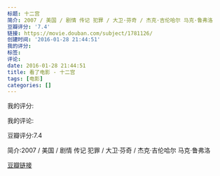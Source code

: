 ```yaml
---
标题: 十二宫
简介: 2007 / 美国 / 剧情 传记 犯罪 / 大卫·芬奇 / 杰克·吉伦哈尔 马克·鲁弗洛
豆瓣评分: '7.4'
链接: https://movie.douban.com/subject/1781126/
创建时间: '2016-01-28 21:44:51'
我的评分:
标签:
评论:
date: 2016-01-28 21:44:51
title: 看了电影 - 十二宫
tags: [电影]
categories: []
---
```


我的评分:

我的评论:

豆瓣评分:7.4

简介:2007 / 美国 / 剧情 传记 犯罪 / 大卫·芬奇 / 杰克·吉伦哈尔 马克·鲁弗洛

[豆瓣链接](https://movie.douban.com/subject/1781126/)

